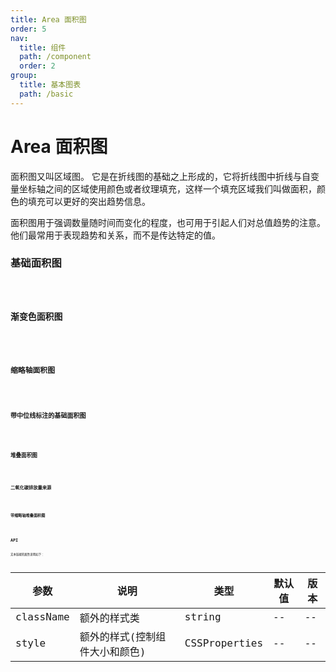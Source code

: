 ```yaml
---
title: Area 面积图
order: 5
nav:
  title: 组件
  path: /component
  order: 2
group:
  title: 基本图表
  path: /basic
---
```


# Area 面积图

面积图又叫区域图。 它是在折线图的基础之上形成的，它将折线图中折线与自变量坐标轴之间的区域使用颜色或者纹理填充，这样一个填充区域我们叫做面积，颜色的填充可以更好的突出趋势信息。

面积图用于强调数量随时间而变化的程度，也可用于引起人们对总值趋势的注意。他们最常用于表现趋势和关系，而不是传达特定的值。

### 基础面积图

<code src="./demo/demo-01.tsx" />

### 渐变色面积图

<code src="./demo/demo-02.tsx" />

### 缩略轴面积图

<code src="./demo/demo-03.tsx" />

### 带中位线标注的基础面积图

<code src="./demo/demo-04.tsx" />

### 堆叠面积图

<code src="./demo/demo-05.tsx" />

### 二氧化碳排放量来源

<code src="./demo/demo-06.tsx" />

### 带缩略轴堆叠面积图

<code src="./demo/demo-07.tsx" />

## API

文本链接的属性说明如下：

| 参数      | 说明                           | 类型          | 默认值 | 版本 |
| --------- | ------------------------------ | ------------- | ------ | ---- |
| className | 额外的样式类                   | string        | --     | --   |
| style     | 额外的样式(控制组件大小和颜色) | CSSProperties | --     | --   |
